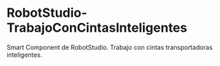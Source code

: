 # RobotStudio-TrabajoConCintasInteligentes
Smart Component de RobotStudio. Trabajo con cintas transportadoras inteligentes.
